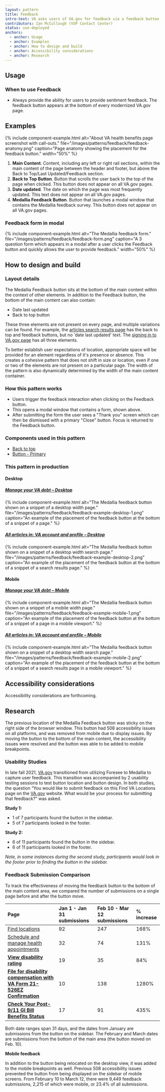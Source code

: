```yaml
---
layout: pattern
title: Feedback
intro-text: VA asks users of VA.gov for feedback via a feedback button and form provided by Medallia.
contributors: Ian McCullough (VSP Contact Center)
status: use-deployed
anchors:
  - anchor: Usage
  - anchor: Examples
  - anchor: How to design and build
  - anchor: Accessibility considerations
  - anchor: Research
---
```


## Usage

### When to use Feedback

* Always provide the ability for users to provide sentiment feedback. The feedback button appears at the bottom of every modernized VA.gov page.

## Examples

{% include component-example.html alt="About VA health benefits page screenshot with call-outs." file="/images/patterns/feedback/feedback-anatomy.png" caption="Page anatomy showing the placement for the feedback button." width="50%" %}

1. **Main Content**. Content, including any left or right rail sections, within the main content of the page between the header and footer, but above the Back to Top/Last Updated/Feedback section.
2. **Back to Top Button**. Button that scrolls the user back to the top of the page when clicked. This button does not appear on all VA.gov pages.
3. **Date updated**. The date on which the page was most frequently updated. This text does not appear on all VA.gov pages.
4. **Medallia Feedback Button**. Button that launches a modal window that contains the Medallia feedback survey. This button does not appear on all VA.gov pages.

### Feedback form in modal

{% include component-example.html alt="The Medallia feedback form." file="/images/patterns/feedback/feedback-form.png" caption="A 3 question form which appears in a modal after a user clicks the Feedback button and quickly allows the user to provide feedback." width="50%" %}

## How to design and build 

### Layout details

The Medallia Feedback button sits at the bottom of the main content within the context of other elements. In addition to the Feedback button, the bottom of the main content can also contain:

* Date last updated
* Back to top button

These three elements are not present on every page, and multiple variations can be found. For example, the [articles search results page]([https://www.va.gov/resources/va-account-and-profile/) has the back to top and feedback buttons, but no 'date last updated' text. The [signing in to VA.gov page](https://www.va.gov/resources/signing-in-to-vagov/) has all three elements.

To better establish user expectations of location, appropriate space will be provided for an element regardless of it's presence or absence. This creates a cohesive pattern that does not shift in size or location, even if one or two of the elements are not present on a particular page. The width of the pattern is also dynamically determined by the width of the main content container.

### How this pattern works

* Users trigger the feedback interaction when clicking on the Feedback button. 
* This opens a modal window that contains a form, shown above. 
* After submitting the form the user sees a "Thank you" screen which can then be dismissed with a primary "Close" button. Focus is returned to the Feedback button.

### Components used in this pattern

* [Back to top](https://design.va.gov/components/back-to-top)
* [Button - Primary](https://design.va.gov/components/button/#primary-button) 

### This pattern in production

#### Desktop

<div class="usa-grid">
  <div class="usa-width-one-half">
    <h5>
      <a href="https://www.va.gov/manage-va-debt">
        Manage your VA debt – Desktop
      </a>
    </h5>
    {% include component-example.html alt="The Medallia feedback button shown on a snippet of a desktop width page." file="/images/patterns/feedback/feedback-example-desktop-1.png" caption="An example of the placement of the feedback button at the bottom of a snippet of a page." %}
  </div>
  <div class="usa-width-one-half">
    <h5>
      <a href="https://www.va.gov/resources/va-account-and-profile/">
      All articles in: VA account and profile – Desktop
      </a>
    </h5>
    {% include component-example.html alt="The Medallia feedback button shown on a snippet of a desktop width search page." file="/images/patterns/feedback/feedback-example-desktop-2.png" caption="An example of the placement of the feedback button at the bottom of a snippet of a search results page." %}
  </div>
</div>


#### Mobile

<div class="usa-grid">
  <div class="usa-width-one-half">
    <h5>
      <a href="https://www.va.gov/manage-va-debt">
        Manage your VA debt – Mobile
      </a>
    </h5>
    {% include component-example.html alt="The Medallia feedback button shown on a snippet of a mobile width page." file="/images/patterns/feedback/feedback-example-mobile-1.png" caption="An example of the placement of the feedback button at the bottom of a snippet of a page in a mobile viewport." %}
  </div>
  <div class="usa-width-one-half">
    <h5>
      <a href="https://www.va.gov/resources/va-account-and-profile/">
      All articles in: VA account and profile – Mobile
      </a>
    </h5>
    {% include component-example.html alt="The Medallia feedback button shown on a snippet of a desktop width search page." file="/images/patterns/feedback/feedback-example-mobile-2.png" caption="An example of the placement of the feedback button at the bottom of a snippet of a search results page in a mobile viewport." %}
  </div>
</div>

## Accessibility considerations

Accessibility considerations are forthcoming.

## Research

The previous location of the Medallia Feedback button was sticky on the right side of the browser window. This button had 508 accessibility issues on all platforms, and was removed from mobile due to display issues. By moving the button to the bottom of the main content, the accessibility issues were resolved and the button was able to be added to mobile breakpoints.

### Usability Studies

In late fall 2021, [VA.gov](http://va.gov/) transitioned from utilizing Foresee to Medallia to capture user feedback. This transition was accompanied by 2 usability testing sessions to test button location and button design. In both studies, the question “You would like to submit feedback on this Find VA Locations page on the [VA.gov](http://va.gov/) website. What would be your process for submitting that feedback?” was asked.

**Study 1:**

- 1 of 7 participants found the button in the sidebar. 
- 5 of 7 participants looked in the footer.

**Study 2:**

- 6 of 11 participants found the button in the sidebar.
- 6 of 11 participants looked in the footer.

*Note, in some instances during the second study, participants would look in the footer prior to finding the button in the sidebar.*

### Feedback Submission Comparison

To track the effectiveness of moving the feedback button to the bottom of the main content area, we compared the number of submissions on a single page before and after the button move.


| **Page**                                                     | **Jan 1 - Jan 31 submissions** | **Feb 10 - Mar 12 submissions** | **% increase** |
| :----------------------------------------------------------- | :----------------------------- | :------------------------------ | :------------- |
| [Find locations](https://www.va.gov/find-locations)          | 92                             | 247                             | 168%           |
| [Schedule and manage health appointments](https://www.va.gov/health-care/schedule-view-va-appointments/) | 32                             | 74                              | 131%           |
| [**View disability rating**](https://www.va.gov/disability/view-disability-rating/rating) | 19                             | 35                              | 84%            |
| [**File for disability compensation with VA Form 21-526EZ Confirmation**](https://www.va.gov/disability/file-disability-claim-form-21-526ez/confirmation) | 10                             | 138                             | 1280%          |
| [**Check Your Post-9/11 GI Bill Benefits Status**](https://www.va.gov/education/gi-bill/post-9-11/ch-33-benefit/status) | 17                             | 91                              | 435%           |

Both date ranges span 31 days, and the dates from January are submissions from the button on the sidebar. The February and March dates are submissions from the bottom of the main area (the button moved on Feb. 10).

**Mobile feedback**

In addition to the button being relocated on the desktop view, it was added to the mobile breakpoints as well. Previous 508 accessibility issues prevented the button from being displayed on the sidebar of mobile screens. From February 10 to March 12, there were 9,449 feedback submissions, 2,215 of which were mobile, or 23.4% of all submissions.


